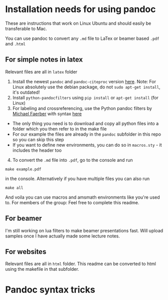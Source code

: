 # Installation needs for using pandoc

These are instructions that work on Linux Ubuntu and should easily be transferable to Mac.

You can use pandoc to convert any `.md` file to LaTex or beamer based `.pdf` and `.html`

## For simple notes in latex

Relevant files are all in `latex` folder

1. Install the newest `pandoc` and `pandoc-citeproc` version  [here](https://pandoc.org/installing.html#linux). Note: For Linux absolutely use the debian package, do not `sudo apt-get install`, it's outdated!
2. Install `python-pandocfilters` using `pip install` or `apt-get install` (for Linux)
3. For labeling and crossreferencing, use the Python pandoc filters by [Michael Faerber](https://github.com/01mf02/pandocfilters)
with syntax [here](http://gedenkt.at/blog/scientific-pandoc/)  
  - The only thing you need is to download and copy all python files into a folder which you then refer to in the make file
  - For our example the files are already in the `pandoc` subfolder in this repo so you can skip this step
  - If you want to define new environments, you can do so in `macros.sty` - it includes the header too
4. To convert the `.md` file into `.pdf`, go to the console and run
```
make example.pdf
```
in the console. Alternatively if you have multiple files you can also run  
```
make all
```

And voila you can use macros and amsmath environments like you're used to. For members of the group: Feel free to complete this readme.

## For beamer

I'm still working on lua filters to make beamer presentations fast. Will upload samples once I have actually made some lecture notes.

## For websites

Relevant files are all in `html` folder.
This readme can be converted to html using the makefile in that subfolder.  

# Pandoc syntax tricks
